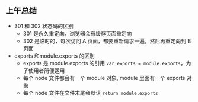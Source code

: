 ## 上午总结
- 301 和 302 状态码的区别
  + 301 是永久重定向，浏览器会有缓存页面重定向
  + 302 是临时的，每次访问 A 页面，都要重新请求一遍，然后再重定向到 B 页面
- exports 和module.exports 的区别
  + exports 是 module.exports 的引用 `var exports = module.exports`，为了使用者简便运用
  + 每个 node 文件都会有一个 module 对象, module 里面有一个 exports 对象
  + 每个 node 文件在文件末尾会默认 `return module.exports`